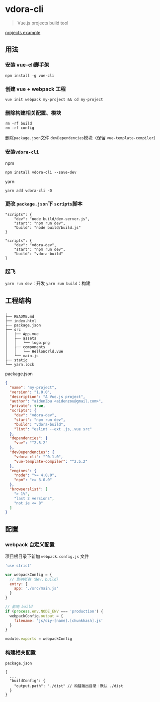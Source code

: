 # vdora-cli

> Vue.js projects build tool

[projects example](https://github.com/aidenZou/vdora-cli/tree/example)


## 用法

### 安装 vue-cli脚手架

```
npm install -g vue-cli
```


### 创建 vue + webpack 工程

```
vue init webpack my-project && cd my-project
```


### 删除构建相关配置、模块

```
rm -rf build
rm -rf config
```

删除`package.json`文件 `devDependencies`模块（保留 `vue-template-compiler`）


### 安装`vdora-cli`

npm

```
npm install vdora-cli --save-dev
```

yarn

```
yarn add vdora-cli -D
```


### 更改 `package.json`下 `scripts`脚本

```
"scripts": {
    "dev": "node build/dev-server.js",
    "start": "npm run dev",
    "build": "node build/build.js"
}
```

```
"scripts": {
    "dev": "vdora-dev",
    "start": "npm run dev",
    "build": "vdora-build"
}
```


### 起飞

`yarn run dev`：开发
`yarn run build`：构建


## 工程结构

```
.
├── README.md
├── index.html
├── package.json
├── src
│   ├── App.vue
│   ├── assets
│   │   └── logo.png
│   ├── components
│   │   └── HelloWorld.vue
│   └── main.js
├── static
└── yarn.lock
```

package.json

```json
{
  "name": "my-project",
  "version": "1.0.0",
  "description": "A Vue.js project",
  "author": "aidenZou <aidenzou@gmail.com>",
  "private": true,
  "scripts": {
    "dev": "vdora-dev",
    "start": "npm run dev",
    "build": "vdora-build",
    "lint": "eslint --ext .js,.vue src"
  },
  "dependencies": {
    "vue": "^2.5.2"
  },
  "devDependencies": {
    "vdora-cli": "^0.1.0",
    "vue-template-compiler": "^2.5.2"
  },
  "engines": {
    "node": ">= 4.0.0",
    "npm": ">= 3.0.0"
  },
  "browserslist": [
    "> 1%",
    "last 2 versions",
    "not ie <= 8"
  ]
}
```

## 配置


### webpack 自定义配置

项目根目录下新加 `webpack.config.js` 文件

```javascript
'use strict'

var webpackConfig = {
  // 影响所有（dev、build）
  entry: {
    app: './src/main.js'
  }
}

// 影响 build
if (process.env.NODE_ENV === 'production') {
  webpackConfig.output = {
    filename: 'js/diy-[name].[chunkhash].js'
  }
}

module.exports = webpackConfig
```


### 构建相关配置

`package.json`

```
{
  ...
  "buildConfig": {
    "output.path": "./dist" // 构建输出目录：默认 ./dist
  }
}
```
